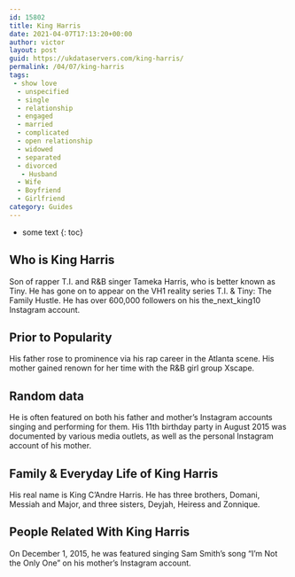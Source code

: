 ```yaml
---
id: 15802
title: King Harris
date: 2021-04-07T17:13:20+00:00
author: victor
layout: post
guid: https://ukdataservers.com/king-harris/
permalink: /04/07/king-harris
tags:
 - show love
  - unspecified
  - single
  - relationship
  - engaged
  - married
  - complicated
  - open relationship
  - widowed
  - separated
  - divorced
   - Husband
  - Wife
  - Boyfriend
  - Girlfriend
category: Guides
---
```


* some text
{: toc}


## Who is King Harris



Son of rapper T.I. and R&B singer Tameka Harris, who is better known as Tiny. He has gone on to appear on the VH1 reality series T.I. & Tiny: The Family Hustle. He has over 600,000 followers on his the_next_king10 Instagram account. 

                
                
                
## Prior to Popularity



His father rose to prominence via his rap career in the Atlanta scene. His mother gained renown for her time with the R&B girl group Xscape.

                
                
                
## Random data



He is often featured on both his father and mother&#8217;s Instagram accounts singing and performing for them. His 11th birthday party in August 2015 was documented by various media outlets, as well as the personal Instagram account of his mother.

                
                
                
## Family & Everyday Life of King Harris



His real name is King C&#8217;Andre Harris. He has three brothers, Domani, Messiah and Major, and three sisters, Deyjah, Heiress and Zonnique.

                
                
                
## People Related With King Harris



On December 1, 2015, he was featured singing Sam Smith&#8217;s song &#8220;I&#8217;m Not the Only One&#8221; on his mother&#8217;s Instagram account.

                
              
            
          
          
          